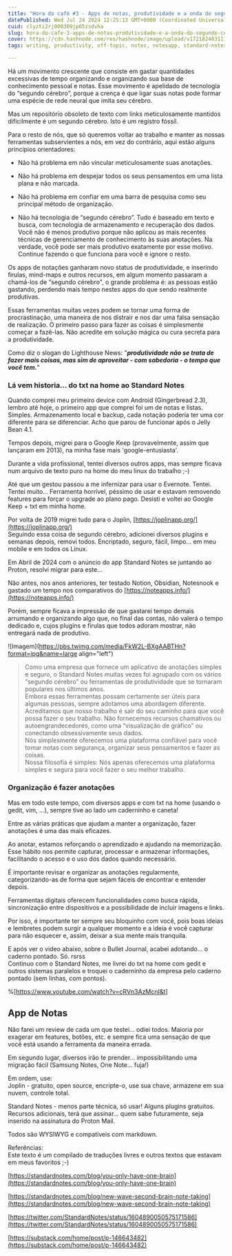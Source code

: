 ```yaml
---
title: "Hora do café #3 - Apps de notas, produtividade e a onda do segundo cérebro"
datePublished: Wed Jul 24 2024 12:25:13 GMT+0000 (Coordinated Universal Time)
cuid: clyzti2rj000309jp65zsdvha
slug: hora-do-cafe-3-apps-de-notas-produtividade-e-a-onda-do-segundo-cerebro
cover: https://cdn.hashnode.com/res/hashnode/image/upload/v1721824031117/ff76a766-34ee-4f96-95c1-29386ccca34d.webp
tags: writing, productivity, off-topic, notes, notesapp, standard-notes, secondbrain, produtividade, joplin

---
```


Há um movimento crescente que consiste em gastar quantidades excessivas de tempo organizando e organizando sua base de conhecimento pessoal e notas. Esse movimento é apelidado de tecnologia do “segundo cérebro”, porque a crença é que ligar suas notas pode formar uma espécie de rede neural que imita seu cérebro.

Mas um repositório obsoleto de texto com links meticulosamente mantidos dificilmente é um segundo cérebro. Isto é um registro fóssil.

Para o resto de nós, que só queremos voltar ao trabalho e manter as nossas ferramentas subservientes a nós, em vez do contrário, aqui estão alguns princípios orientadores:

* Não há problema em não vincular meticulosamente suas anotações.
    
* Não há problema em despejar todos os seus pensamentos em uma lista plana e não marcada.
    
* Não há problema em confiar em uma barra de pesquisa como seu principal método de organização.
    
* Não há tecnologia de “segundo cérebro”. Tudo é baseado em texto e busca, com tecnologia de armazenamento e recuperação dos dados. Você não é menos produtivo porque não aplicou as mais recentes técnicas de gerenciamento de conhecimento às suas anotações. Na verdade, você pode ser mais produtivo exatamente por esse motivo. Continue fazendo o que funciona para você e ignore o resto.
    

Os apps de notações ganharam novo status de produtividade, e inserindo firulas, mind-maps e outros recursos, em algum momento passaram a chamá-los de “segundo cérebro", o grande problema é: as pessoas estão gastando, perdendo mais tempo nestes apps do que sendo realmente produtivas.

Essas ferramentas muitas vezes podem se tornar uma forma de procrastinação, uma maneira de nos distrair e nos dar uma falsa sensação de realização. O primeiro passo para fazer as coisas é simplesmente começar a fazê-las. Não acredite em solução mágica ou cura secreta para a produtividade.

Como diz o slogan do Lighthouse News: "***produtividade não se trata de fazer mais coisas, mas sim de aproveitar - com sabedoria - o tempo que você tem.***"

### Lá vem historia... do txt na home ao Standard Notes

Quando comprei meu primeiro device com Android (Gingerbread 2.3), lembro até hoje, o primeiro app que comprei foi um de notas e listas. Simples. Armazenamento local e backup, cada notação poderia ter uma cor diferente para se diferenciar. Acho que parou de funcionar após o Jelly Bean 4.1.

Tempos depois, migrei para o Google Keep (provavelmente, assim que lançaram em 2013), na minha fase mais 'google-entusiasta'.

Durante a vida profissional, tentei diversos outros apps, mas sempre ficava num arquivo de texto puro na home do meu linux do trabalho ;-)

Até que um gestou passou a me infernizar para usar o Evernote. Tentei. Tentei muito… Ferramenta horrível, péssimo de usar e estavam removendo features para forçar o upgrade ao plano pago. Desisti e voltei ao Google Keep + txt em minha home.

Por volta de 2019 migrei tudo para o Joplin, [https://joplinapp.org/](https://joplinapp.org/)  
Seguindo essa coisa de segundo cérebro, adicionei diversos plugins e semanas depois, removi todos. Encriptado, seguro, fácil, limpo... em meu mobile e em todos os Linux.

Em Abril de 2024 com o anúncio do app Standard Notes se juntando ao Proton, resolvi migrar para este...

Não antes, nos anos anteriores, ter testado Notion, Obsidian, Notesnook e gastado um tempo nos comparativos do [https://noteapps.info/](https://noteapps.info/)

Porém, sempre ficava a impressão de que gastarei tempo demais arrumando e organizando algo que, no final das contas, não valerá o tempo dedicado e, cujos plugins e firulas que todos adoram mostrar, não entregará nada de produtivo.

![Imagem](https://pbs.twimg.com/media/FkW2L-BXgAABTHn?format=jpg&name=large align="left")

> Como uma empresa que fornece um aplicativo de anotações simples e seguro, o Standard Notes muitas vezes foi agrupado com os vários “segundo cérebro” ou ferramentas de produtividade que se tornaram populares nos últimos anos.  
> Embora essas ferramentas possam certamente ser úteis para algumas pessoas, sempre adotamos uma abordagem diferente.  
> Acreditamos que nosso trabalho é sair do seu caminho para que você possa fazer o seu trabalho. Não fornecemos recursos chamativos ou autoengrandecedores, como uma “visualização de gráfico” ou conectando obsessivamente seus dados.  
> Nós simplesmente oferecemos uma plataforma confiável para você tomar notas com segurança, organizar seus pensamentos e fazer as coisas.  
> Nossa filosofia é simples: Nós apenas oferecemos uma plataforma simples e segura para você fazer o seu melhor trabalho.

### Organização é fazer anotações

Mas em todo este tempo, com diversos apps e com txt na home (usando o gedit, vim, ...), sempre tive ao lado um caderninho e caneta!

Entre as várias práticas que ajudam a manter a organização, fazer anotações é uma das mais eficazes.

Ao anotar, estamos reforçando o aprendizado e ajudando na memorização. Esse hábito nos permite capturar, processar e armazenar informações, facilitando o acesso e o uso dos dados quando necessário.

É importante revisar e organizar as anotações regularmente, categorizando-as de forma que sejam fáceis de encontrar e entender depois.

Ferramentas digitais oferecem funcionalidades como busca rápida, sincronização entre dispositivos e a possibilidade de incluir imagens e links.

Por isso, é importante ter sempre seu bloquinho com você, pois boas ideias e lembretes podem surgir a qualquer momento e a ideia é você capturar para não esquecer e, assim, deixar a sua mente mais tranquila.

E após ver o video abaixo, sobre o Bullet Journal, acabei adotando... o caderno pontado. Só. rsrss  
Continuo com o Standard Notes, me livrei do txt na home com gedit e outros sistemas paralelos e troquei o caderninho da empresa pelo caderno pontado (sem linhas, com pontos).

%[https://www.youtube.com/watch?v=cRVn3AzMcnI&t] 

## App de Notas

Não farei um review de cada um que testei… odiei todos. Maioria por exagerar em features, botões, etc. e sempre fica uma sensação de que você está usando a ferramenta da maneira errada.

Em segundo lugar, diversos irão te prender... impossibilitando uma migração fácil (Samsung Notes, One Note... fuja!)

Em ordem, use:  
Joplin - gratuito, open source, encripte-o, use sua chave, armazene em sua nuvem, controle total.

Standard Notes - menos parte técnica, só usar! Alguns plugins gratuitos. Recursos adicionais, terá que assinar... quem sabe futuramente, seja inserido na assinatura do Proton Mail.

Todos são WYSIWYG e compatíveis com markdown.

Referências:  
Este texto é um compilado de traduções livres e outros textos que estavam em meus favoritos ;-)

[https://standardnotes.com/blog/you-only-have-one-brain](https://standardnotes.com/blog/you-only-have-one-brain)

[https://standardnotes.com/blog/new-wave-second-brain-note-taking](https://standardnotes.com/blog/new-wave-second-brain-note-taking)

[https://twitter.com/StandardNotes/status/1604890050575171586](https://twitter.com/StandardNotes/status/1604890050575171586)

[https://substack.com/home/post/p-146643482](https://substack.com/home/post/p-146643482)